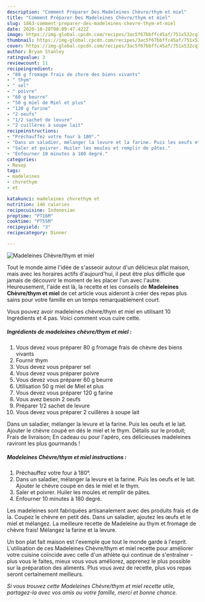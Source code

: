 ```yaml
---
description: "Comment Préparer Des Madeleines Chèvre/thym et miel"
title: "Comment Préparer Des Madeleines Chèvre/thym et miel"
slug: 1863-comment-preparer-des-madeleines-chevre-thym-et-miel
date: 2020-10-28T00:09:47.422Z
image: https://img-global.cpcdn.com/recipes/3ac5f67bbffc45af/751x532cq70/madeleines-chevrethym-et-miel-photo-principale-de-la-recette.jpg
thumbnail: https://img-global.cpcdn.com/recipes/3ac5f67bbffc45af/751x532cq70/madeleines-chevrethym-et-miel-photo-principale-de-la-recette.jpg
cover: https://img-global.cpcdn.com/recipes/3ac5f67bbffc45af/751x532cq70/madeleines-chevrethym-et-miel-photo-principale-de-la-recette.jpg
author: Bryan Stanley
ratingvalue: 3
reviewcount: 11
recipeingredient:
- "80 g fromage frais de chvre des biens vivants"
- " thym"
- " sel"
- " poivre"
- "60 g beurre"
- "50 g miel de Miel et plus"
- "120 g farine"
- "2 oeufs"
- "1/2 sachet de levure"
- "2 cuillères à soupe lait"
recipeinstructions:
- "Préchauffez votre four à 180°."
- "Dans un saladier, mélanger la levure et la farine. Puis les oeufs et le lait. Ajouter le chèvre coupé en dés le miel et le thym."
- "Saler et poivrer. Huiler les moules et remplir de pâtes."
- "Enfourner 10 minutes à 180 degré."
categories:
- Resep
tags:
- madeleines
- chvrethym
- et

katakunci: madeleines chvrethym et 
nutrition: 146 calories
recipecuisine: Indonesian
preptime: "PT16M"
cooktime: "PT55M"
recipeyield: "3"
recipecategory: Dinner

---
```



![Madeleines Chèvre/thym et miel](https://img-global.cpcdn.com/recipes/3ac5f67bbffc45af/751x532cq70/madeleines-chevrethym-et-miel-photo-principale-de-la-recette.jpg)

Tout le monde aime l'idée de s'asseoir autour d'un délicieux plat maison, mais avec les horaires actifs d'aujourd'hui, il peut être plus difficile que jamais de découvrir le moment de les placer l'un avec l'autre. Heureusement, l'aide est là, la recette et les conseils de <strong> Madeleines Chèvre/thym et miel </strong> de cet article vous aideront à créer des repas plus sains pour votre famille en un temps remarquablement court.

<!--inarticleads1-->

Vous pouvez avoir madeleines chèvre/thym et miel en utilisant 10 Ingrédients et 4 pas. Voici comment vous cuire cette.

##### Ingrédients de madeleines chèvre/thym et miel :

1. Vous devez vous préparer 80 g fromage frais de chèvre des biens vivants
1. Fournir  thym
1. Vous devez vous préparer  sel
1. Vous devez vous préparer  poivre
1. Vous devez vous préparer 60 g beurre
1. Utilisation 50 g miel de Miel et plus
1. Vous devez vous préparer 120 g farine
1. Vous avez besoin 2 oeufs
1. Préparer 1/2 sachet de levure
1. Vous devez vous préparer 2 cuillères à soupe lait


Dans un saladier, mélanger la levure et la farine. Puis les oeufs et le lait. Ajouter le chèvre coupé en dés le miel et le thym. Détails sur le produit; Frais de livraison; En cadeau ou pour l&#39;apéro, ces délicieuses madeleines raviront les plus gourmands ! 

<!--inarticleads2-->

##### Madeleines Chèvre/thym et miel instructions :

1. Préchauffez votre four à 180°.
1. Dans un saladier, mélanger la levure et la farine. Puis les oeufs et le lait. Ajouter le chèvre coupé en dés le miel et le thym.
1. Saler et poivrer. Huiler les moules et remplir de pâtes.
1. Enfourner 10 minutes à 180 degré.


Les madeleines sont fabriquées artisanalement avec des produits frais et de la. Coupez le chèvre en petit dés. Dans un saladier, ajoutez les œufs et le miel et mélangez. La meilleure recette de Madeleine au thym et fromage de chèvre frais! Mélangez la farine et la levure. 

<!--inarticleads1-->

<p>
Un bon plat fait maison est l'exemple que tout le monde garde à l'esprit. L'utilisation de ces Madeleines Chèvre/thym et miel recette pour améliorer votre cuisine coïncide avec celle d'un athlète qui continue de s'entraîner - plus vous le faites, mieux vous vous améliorez, apprenez le plus possible sur la préparation des aliments. Plus vous avez de recette, plus vos repas seront certainement meilleurs.
</p>

<p>
<i>Si vous trouvez cette Madeleines Chèvre/thym et miel recette utile, partagez-la avec vos amis ou votre famille, merci et bonne chance.</i>
</p>

